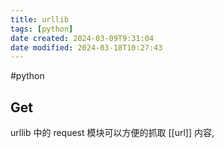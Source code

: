 ```yaml
---
title: urllib
tags: [python]
date created: 2024-03-09T9:31:04
date modified: 2024-03-18T10:27:43
---
```


#python 

## Get

urllib 中的 request 模块可以方便的抓取 [[url]] 内容,
